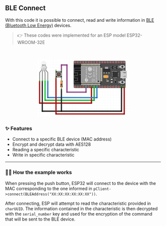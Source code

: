 ## BLE Connect
With this code it is possible to connect, read and write information in [BLE (Bluetooth Low Energy)](https://en.wikipedia.org/wiki/Bluetooth_Low_Energy) devices. 


> 👉  These codes were implemented for an ESP model ESP32-WROOM-32E

<br>

<p align="center">
   <img src="../.github/esp32_proto.png" alt="ESP32" width="60%"/>  
</p>


### ✨ Features 
- Connect to a specific BLE device (MAC address)
- Encrypt and decrypt data with AES128 
- Reading a specific characteristic
- Write in specific characteristic

---

### 🏋️‍♂️ How the example works 

When pressing the push button, ESP32 will connect to the device with the MAC corresponding to the one informed in `pClient->connect(BLEAddress("XX:XX:XX:XX:XX:XX"))`.

After connecting, ESP will attempt to read the characteristic provided in `charUUID`. The information contained in the characteristic is then decrypted with the `serial_number` key and used for the encryption of the command that will be sent to the BLE device.   